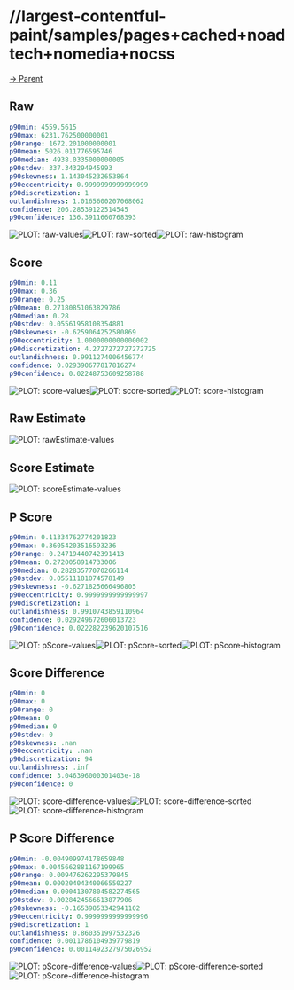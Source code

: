 
# //largest-contentful-paint/samples/pages+cached+noadtech+nomedia+nocss

[→ Parent](../..)


## Raw


```yaml
p90min: 4559.5615
p90max: 6231.762500000001
p90range: 1672.201000000001
p90mean: 5026.011776595746
p90median: 4938.0335000000005
p90stdev: 337.343294945993
p90skewness: 1.143045232653864
p90eccentricity: 0.9999999999999999
p90discretization: 1
outlandishness: 1.0165600207068062
confidence: 206.28539122514545
p90confidence: 136.3911660768393

```

![PLOT: raw-values](./raw/values.svg)![PLOT: raw-sorted](./raw/sorted.svg)![PLOT: raw-histogram](./raw/histogram.svg)
## Score


```yaml
p90min: 0.11
p90max: 0.36
p90range: 0.25
p90mean: 0.27180851063829786
p90median: 0.28
p90stdev: 0.05561958108354881
p90skewness: -0.6259064252580869
p90eccentricity: 1.0000000000000002
p90discretization: 4.2727272727272725
outlandishness: 0.9911274006456774
confidence: 0.029390677817816274
p90confidence: 0.02248753609258788

```

![PLOT: score-values](./score/values.svg)![PLOT: score-sorted](./score/sorted.svg)![PLOT: score-histogram](./score/histogram.svg)
## Raw Estimate

![PLOT: rawEstimate-values](./rawEstimate/values.svg)
## Score Estimate

![PLOT: scoreEstimate-values](./scoreEstimate/values.svg)
## P Score


```yaml
p90min: 0.11334762774201823
p90max: 0.36054203516593236
p90range: 0.24719440742391413
p90mean: 0.2720058914733006
p90median: 0.28283577070266114
p90stdev: 0.05511181074578149
p90skewness: -0.6271825666496805
p90eccentricity: 0.9999999999999997
p90discretization: 1
outlandishness: 0.9910743859110964
confidence: 0.029249672606013723
p90confidence: 0.022282239620107516

```

![PLOT: pScore-values](./pScore/values.svg)![PLOT: pScore-sorted](./pScore/sorted.svg)![PLOT: pScore-histogram](./pScore/histogram.svg)
## Score Difference


```yaml
p90min: 0
p90max: 0
p90range: 0
p90mean: 0
p90median: 0
p90stdev: 0
p90skewness: .nan
p90eccentricity: .nan
p90discretization: 94
outlandishness: .inf
confidence: 3.046396000301403e-18
p90confidence: 0

```

![PLOT: score-difference-values](./score-difference/values.svg)![PLOT: score-difference-sorted](./score-difference/sorted.svg)![PLOT: score-difference-histogram](./score-difference/histogram.svg)
## P Score Difference


```yaml
p90min: -0.004909974178659848
p90max: 0.0045662881167199965
p90range: 0.009476262295379845
p90mean: 0.00020404340066550227
p90median: 0.00041307804582274565
p90stdev: 0.0028424566613877906
p90skewness: -0.16539853342941102
p90eccentricity: 0.9999999999999996
p90discretization: 1
outlandishness: 0.860351997532326
confidence: 0.0011786104939779819
p90confidence: 0.0011492327975026952

```

![PLOT: pScore-difference-values](./pScore-difference/values.svg)![PLOT: pScore-difference-sorted](./pScore-difference/sorted.svg)![PLOT: pScore-difference-histogram](./pScore-difference/histogram.svg)